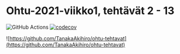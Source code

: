 # Ohtu-2021-viikko1, tehtävät 2 - 13

![GitHub Actions](https://github.com/TanakaAkihiro/ohtu-2021-viikko1/workflows/CI/badge.svg) [![codecov](https://codecov.io/gh/TanakaAkihiro/ohtu-2021-viikko1/branch/main/graph/badge.svg?token=13J9NPJ0WR)](https://codecov.io/gh/TanakaAkihiro/ohtu-2021-viikko1)

![https://github.com/TanakaAkihiro/ohtu-tehtavat](https://github.com/TanakaAkihiro/ohtu-tehtavat)
